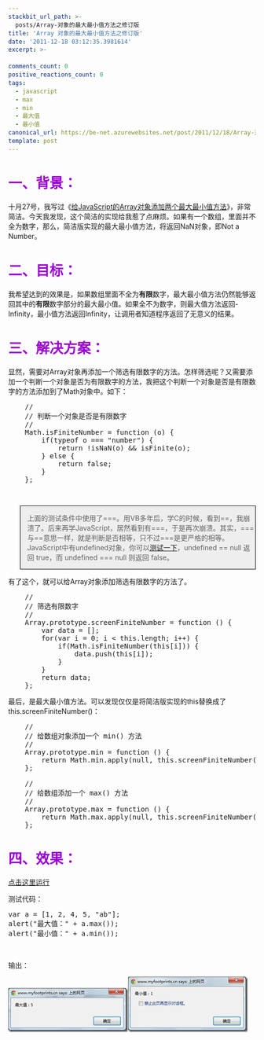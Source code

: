 ```yaml
---
stackbit_url_path: >-
  posts/Array-对象的最大最小值方法之修订版
title: 'Array 对象的最大最小值方法之修订版'
date: '2011-12-18 03:12:35.3981614'
excerpt: >-
  
comments_count: 0
positive_reactions_count: 0
tags: 
  - javascript
  - max
  - min
  - 最大值
  - 最小值
canonical_url: https://be-net.azurewebsites.net/post/2011/12/18/Array-对象的最大最小值方法之修订版
template: post
---
```

<h1><font color="#9b00d3"><font style="font-weight: bold">一、背景：</font></font></h1>  <p>十月27号，我写过《<a href="http://www.zizhujy.com/blog/post/2011/10/27/%E7%BB%99JavaScript%E7%9A%84Array%E5%AF%B9%E8%B1%A1%E6%B7%BB%E5%8A%A0%E4%B8%A4%E4%B8%AA%E6%9C%80%E5%A4%A7%E6%9C%80%E5%B0%8F%E5%80%BC%E6%96%B9%E6%B3%95.aspx">给JavaScript的Array对象添加两个最大最小值方法</a>》，非常简洁。今天我发现，这个简洁的实现给我惹了点麻烦。如果有一个数组，里面并不全为数字，那么，简洁版实现的最大最小值方法，将返回NaN对象，即Not a Number。</p>  <h1><font color="#9b00d3"><font style="font-weight: bold">二、目标：</font></font></h1>  <p>我希望达到的效果是，如果数组里面不全为<strong>有限</strong>数字，最大最小值方法仍然能够返回其中的<strong>有限</strong>数字部分的最大最小值。如果全不为数字，则最大值方法返回-Infinity，最小值方法返回Infinity，让调用者知道程序返回了无意义的结果。</p>  <h1><font color="#9b00d3"><font style="font-weight: bold">三、解决方案：</font></font></h1>  <p>显然，需要对Array对象再添加一个筛选有限数字的方法。怎样筛选呢？又需要添加一个判断一个对象是否为有限数字的方法，我把这个判断一个对象是否是有限数字的方法添加到了Math对象中。如下：</p>  <pre class="brush: javascript">    //
    // 判断一个对象是否是有限数字
    //
    Math.isFiniteNumber = function (o) {
        if(typeof o === &quot;number&quot;) {
            return !isNaN(o) &amp;&amp; isFinite(o);
        } else {
            return false;
        }
    };</pre>

<p>&#160;</p>

<blockquote style="border-bottom: black 1px solid; border-left: black 1px solid; background-color: #eeeeee; border-top: black 1px solid; border-right: black 1px solid">
  <p>上面的测试条件中使用了===。用VB多年后，学C的时候，看到==，我崩溃了。后来再学JavaScript，居然看到有===，于是再次崩溃。其实，===与==意思一样，就是判断是否相等，只不过===是更严格的相等。JavaScript中有undefined对象，你可以<a href="http://www.myfootprints.cn/OldWeb/javascript/default.asp?s=alert(undefined%20%3D%3D%20null)%3B%0Aalert(undefined%20%3D%3D%3D%20null)%3B" target="_blank">测试一下</a>，undefined == null 返回 true，而 undefined === null 则返回 false。</p>
</blockquote>

<p>有了这个，就可以给Array对象添加筛选有限数字的方法了。</p>

<pre class="brush: javascript">    //
    // 筛选有限数字
    //
    Array.prototype.screenFiniteNumber = function () {
        var data = [];
        for(var i = 0; i &lt; this.length; i++) {
            if(Math.isFiniteNumber(this[i])) {
                data.push(this[i]);
            }
        }
        return data;
    };</pre>

<p>最后，是最大最小值方法。可以发现仅仅是将简洁版实现的this替换成了this.screenFiniteNumber()：</p>

<pre class="brush: javascript">    //
    // 给数组对象添加一个 min() 方法
    //
    Array.prototype.min = function () {
        return Math.min.apply(null, this.screenFiniteNumber());
    };

    //
    // 给数组添加一个 max() 方法
    //
    Array.prototype.max = function () {
        return Math.max.apply(null, this.screenFiniteNumber());
    };</pre>

<h1><font color="#9b00d3"><font style="font-weight: bold">四、效果：</font></font></h1>

<p><a title="点击这里运行" href="http://www.myfootprints.cn/OldWeb/javascript/default.asp?s=%0A%20%20%20%20Math.isFiniteNumber%20%3D%20function%20(o)%20%7B%0A%20%20%20%20%20%20%20%20if(typeof%20o%20%3D%3D%3D%20%22number%22)%20%7B%0A%20%20%20%20%20%20%20%20%20%20%20%20return%20!isNaN(o)%20%26%26%20isFinite(o)%3B%0A%20%20%20%20%20%20%20%20%7D%20else%20%7B%0A%20%20%20%20%20%20%20%20%20%20%20%20return%20false%3B%0A%20%20%20%20%20%20%20%20%7D%0A%20%20%20%20%7D%3B%0A%0A%20%20%20%20Array.prototype.screenFiniteNumber%20%3D%20function%20()%20%7B%0A%20%20%20%20%20%20%20%20var%20data%20%3D%20%5B%5D%3B%0A%20%20%20%20%20%20%20%20for(var%20i%20%3D%200%3B%20i%20%3C%20this.length%3B%20i%2B%2B)%20%7B%0A%20%20%20%20%20%20%20%20%20%20%20%20if(Math.isFiniteNumber(this%5Bi%5D))%20%7B%0A%20%20%20%20%20%20%20%20%20%20%20%20%20%20%20%20data.push(this%5Bi%5D)%3B%0A%20%20%20%20%20%20%20%20%20%20%20%20%7D%0A%20%20%20%20%20%20%20%20%7D%0A%20%20%20%20%20%20%20%20return%20data%3B%0A%20%20%20%20%7D%3B%0A%0A%20%20%20%20%2F%2F%0A%20%20%20%20%2F%2F%20%E7%BB%99%E6%95%B0%E7%BB%84%E5%AF%B9%E8%B1%A1%E6%B7%BB%E5%8A%A0%E4%B8%80%E4%B8%AA%20min()%20%E6%96%B9%E6%B3%95%0A%20%20%20%20%2F%2F%0A%20%20%20%20Array.prototype.min%20%3D%20function%20()%20%7B%0A%20%20%20%20%20%20%20%20return%20Math.min.apply(null%2C%20this.screenFiniteNumber())%3B%0A%20%20%20%20%7D%3B%0A%0A%20%20%20%20Array.prototype.max%20%3D%20function%20()%20%7B%0A%20%20%20%20%20%20%20%20return%20Math.max.apply(null%2C%20this.screenFiniteNumber())%3B%0A%20%20%20%20%7D%3B%0A%0Avar%20a%20%3D%20%5B1%2C%202%2C%204%2C%205%2C%20%22ab%22%5D%3B%0Aalert(%22%E6%9C%80%E5%A4%A7%E5%80%BC%EF%BC%9A%22%20%2B%20a.max())%3B%0Aalert(%22%E6%9C%80%E5%B0%8F%E5%80%BC%EF%BC%9A%22%20%2B%20a.min())%3B" target="_blank">点击这里运行</a></p>

<p>测试代码：</p>

<pre class="brush: javascript">var a = [1, 2, 4, 5, &quot;ab&quot;];
alert(&quot;最大值：&quot; + a.max());
alert(&quot;最小值：&quot; + a.min());</pre>

<p>&#160;</p>

<p>输出：</p>

<p><a href="https://raw.githubusercontent.com/Jeff-Tian/blogengine.net/master/Source/BlogEngine/BlogEngine.NET/App_Data/files/image_428.png"><img style="background-image: none; border-right-width: 0px; padding-left: 0px; padding-right: 0px; display: inline; border-top-width: 0px; border-bottom-width: 0px; border-left-width: 0px; padding-top: 0px" title="image" border="0" alt="image" src="https://raw.githubusercontent.com/Jeff-Tian/blogengine.net/master/Source/BlogEngine/BlogEngine.NET/App_Data/files/image_thumb_163.png" width="244" height="90" /></a><a href="https://raw.githubusercontent.com/Jeff-Tian/blogengine.net/master/Source/BlogEngine/BlogEngine.NET/App_Data/files/image_429.png"><img style="background-image: none; border-right-width: 0px; margin: 0px; padding-left: 0px; padding-right: 0px; display: inline; border-top-width: 0px; border-bottom-width: 0px; border-left-width: 0px; padding-top: 0px" title="image" border="0" alt="image" src="https://raw.githubusercontent.com/Jeff-Tian/blogengine.net/master/Source/BlogEngine/BlogEngine.NET/App_Data/files/image_thumb_164.png" width="244" height="113" /></a></p>